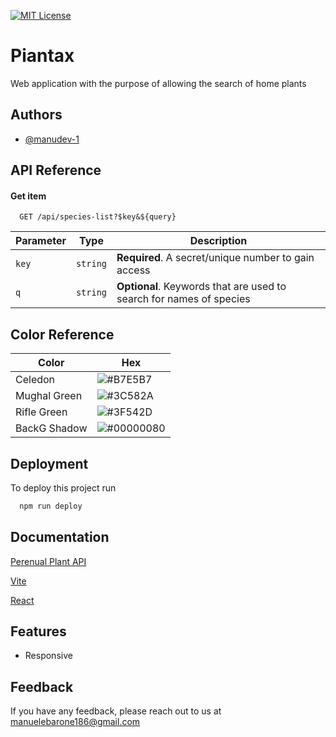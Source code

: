 [![MIT License](https://img.shields.io/badge/License-MIT-green.svg)](https://github.com/manudev-1/piantax/blob/master/LICENSE)



# Piantax

Web application with the purpose of allowing the search of home plants


## Authors

- [@manudev-1](https://www.github.com/manudev-1)


## API Reference

#### Get item

```http
  GET /api/species-list?$key&${query}
```

| Parameter | Type     | Description                       |
| --------- | -------- | --------------------------------- |
|`key`      | `string` | **Required**. A secret/unique number to gain access |
| `q`       | `string` | **Optional**. Keywords that are used to search for names of species |



## Color Reference

| Color             | Hex                                                                |
| ----------------- | ------------------------------------------------------------------ |
| Celedon           | ![#B7E5B7](https://via.placeholder.com/10/B7E5B7?text=+)           |
| Mughal Green      | ![#3C582A](https://via.placeholder.com/10/3C582A?text=+)           |
| Rifle Green       | ![#3F542D](https://via.placeholder.com/10/3F542D?text=+)           |
| BackG Shadow     | ![#00000080](https://via.placeholder.com/10/00000080?text=+)           |


## Deployment

To deploy this project run

```bash
  npm run deploy
```


## Documentation

[Perenual Plant API](https://perenual.com/docs/api)

[Vite](https://vitejs.dev/guide/)

[React](https://react.dev/blog/2023/03/16/introducing-react-dev)
## Features

- Responsive


## Feedback

If you have any feedback, please reach out to us at [manuelebarone186@gmail.com](mailto:manuelebarone186@gmail.com)

